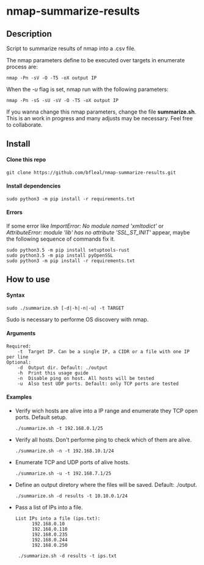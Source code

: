 # nmap-summarize-results

## Description

Script to summarize results of nmap into a .csv file.

The nmap parameters define to be executed over targets in enumerate process are: 
	
	nmap -Pn -sV -O -T5 -oX output IP
	
When the *-u* flag is set, nmap run with the following parameters:

	nmap -Pn -sS -sU -sV -O -T5 -oX output IP
	
If you wanna change this nmap parameters, change the file **summarize.sh**. This is an work in progress and many adjusts may be necessary. Feel free to collaborate.
	
## Install 

#### Clone this repo

	git clone https://github.com/bfleal/nmap-summarize-results.git
	
#### Install dependencies 

	sudo python3 -m pip install -r requirements.txt


#### Errors

If some error like *ImportError: No module named 'xmltodict'* or *AttributeError: module 'lib' has no attribute 'SSL_ST_INIT'* appear, maybe the following sequence of commands fix it.

	sudo python3.5 -m pip install setuptools-rust
	sudo python3.5 -m pip install pyOpenSSL
	sudo python3 -m pip install -r requirements.txt


## How to use

#### Syntax

	sudo ./summarize.sh [-d|-h|-n|-u] -t TARGET
	
Sudo is necessary to performe OS discovery with nmap.

#### Arguments

	Required:
		-t	Target IP. Can be a single IP, a CIDR or a file with one IP per line
	Optional:
		-d	Output dir. Default: ./output
		-h	Print this usage guide
		-n	Disable ping on host. All hosts will be tested
		-u	Also test UDP ports. Default: only TCP ports are tested

#### Examples

* Verify wich hosts are alive into a IP range and enumerate they TCP open ports. Default setup.

      ./summarize.sh -t 192.168.0.1/25

* Verify all hosts. Don't performe ping to check which of them are alive. 

      ./summarize.sh -n -t 192.168.10.1/24
      
* Enumerate TCP and UDP ports of alive hosts.

      ./summarize.sh -u -t 192.168.7.1/25
      
* Define an output diretory where the files will be saved. Default: ./output.

      ./summarize.sh -d results -t 10.10.0.1/24
      
* Pass a list of IPs into a file.
      
      List IPs into a file (ips.txt):
       		192.168.0.10
       		192.168.0.110
       		192.168.0.235
       		192.168.0.244
       		192.168.0.250
       
       ./summarize.sh -d results -t ips.txt
   
